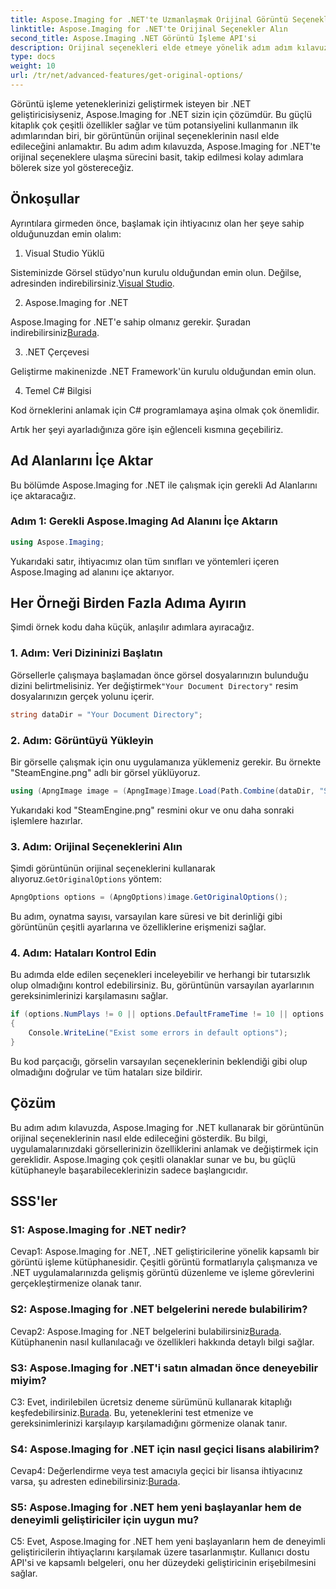 ```yaml
---
title: Aspose.Imaging for .NET'te Uzmanlaşmak Orijinal Görüntü Seçeneklerini Elde Etme Kılavuzu
linktitle: Aspose.Imaging for .NET'te Orijinal Seçenekler Alın
second_title: Aspose.Imaging .NET Görüntü İşleme API'si
description: Orijinal seçenekleri elde etmeye yönelik adım adım kılavuzumuzla Aspose.Imaging for .NET'in tüm potansiyelini ortaya çıkarın. .NET uygulamalarınızdaki görüntülerle nasıl kolaylıkla çalışacağınızı öğrenin.
type: docs
weight: 10
url: /tr/net/advanced-features/get-original-options/
---
```

Görüntü işleme yeteneklerinizi geliştirmek isteyen bir .NET geliştiricisiyseniz, Aspose.Imaging for .NET sizin için çözümdür. Bu güçlü kitaplık çok çeşitli özellikler sağlar ve tüm potansiyelini kullanmanın ilk adımlarından biri, bir görüntünün orijinal seçeneklerinin nasıl elde edileceğini anlamaktır. Bu adım adım kılavuzda, Aspose.Imaging for .NET'te orijinal seçeneklere ulaşma sürecini basit, takip edilmesi kolay adımlara bölerek size yol göstereceğiz.

## Önkoşullar

Ayrıntılara girmeden önce, başlamak için ihtiyacınız olan her şeye sahip olduğunuzdan emin olalım:

1. Visual Studio Yüklü

 Sisteminizde Görsel stüdyo'nun kurulu olduğundan emin olun. Değilse, adresinden indirebilirsiniz.[Visual Studio](https://visualstudio.microsoft.com/).

2. Aspose.Imaging for .NET

 Aspose.Imaging for .NET'e sahip olmanız gerekir. Şuradan indirebilirsiniz[Burada](https://releases.aspose.com/imaging/net/).

3. .NET Çerçevesi

Geliştirme makinenizde .NET Framework'ün kurulu olduğundan emin olun.

4. Temel C# Bilgisi

Kod örneklerini anlamak için C# programlamaya aşina olmak çok önemlidir.

Artık her şeyi ayarladığınıza göre işin eğlenceli kısmına geçebiliriz.

## Ad Alanlarını İçe Aktar

Bu bölümde Aspose.Imaging for .NET ile çalışmak için gerekli Ad Alanlarını içe aktaracağız.

### Adım 1: Gerekli Aspose.Imaging Ad Alanını İçe Aktarın

```csharp
using Aspose.Imaging;
```

Yukarıdaki satır, ihtiyacımız olan tüm sınıfları ve yöntemleri içeren Aspose.Imaging ad alanını içe aktarıyor.

## Her Örneği Birden Fazla Adıma Ayırın

Şimdi örnek kodu daha küçük, anlaşılır adımlara ayıracağız.

### 1. Adım: Veri Dizininizi Başlatın

 Görsellerle çalışmaya başlamadan önce görsel dosyalarınızın bulunduğu dizini belirtmelisiniz. Yer değiştirmek`"Your Document Directory"` resim dosyalarınızın gerçek yolunu içerir.

```csharp
string dataDir = "Your Document Directory";
```

### 2. Adım: Görüntüyü Yükleyin

Bir görselle çalışmak için onu uygulamanıza yüklemeniz gerekir. Bu örnekte "SteamEngine.png" adlı bir görsel yüklüyoruz.

```csharp
using (ApngImage image = (ApngImage)Image.Load(Path.Combine(dataDir, "SteamEngine.png")))
```

Yukarıdaki kod "SteamEngine.png" resmini okur ve onu daha sonraki işlemlere hazırlar.

### 3. Adım: Orijinal Seçeneklerini Alın

Şimdi görüntünün orijinal seçeneklerini kullanarak alıyoruz.`GetOriginalOptions` yöntem:

```csharp
ApngOptions options = (ApngOptions)image.GetOriginalOptions();
```

Bu adım, oynatma sayısı, varsayılan kare süresi ve bit derinliği gibi görüntünün çeşitli ayarlarına ve özelliklerine erişmenizi sağlar.

### 4. Adım: Hataları Kontrol Edin

Bu adımda elde edilen seçenekleri inceleyebilir ve herhangi bir tutarsızlık olup olmadığını kontrol edebilirsiniz. Bu, görüntünün varsayılan ayarlarının gereksinimlerinizi karşılamasını sağlar.

```csharp
if (options.NumPlays != 0 || options.DefaultFrameTime != 10 || options.BitDepth != 8)
{
    Console.WriteLine("Exist some errors in default options");
}
```

Bu kod parçacığı, görselin varsayılan seçeneklerinin beklendiği gibi olup olmadığını doğrular ve tüm hataları size bildirir.

## Çözüm

Bu adım adım kılavuzda, Aspose.Imaging for .NET kullanarak bir görüntünün orijinal seçeneklerinin nasıl elde edileceğini gösterdik. Bu bilgi, uygulamalarınızdaki görsellerinizin özelliklerini anlamak ve değiştirmek için gereklidir. Aspose.Imaging çok çeşitli olanaklar sunar ve bu, bu güçlü kütüphaneyle başarabileceklerinizin sadece başlangıcıdır.

## SSS'ler

### S1: Aspose.Imaging for .NET nedir?

Cevap1: Aspose.Imaging for .NET, .NET geliştiricilerine yönelik kapsamlı bir görüntü işleme kütüphanesidir. Çeşitli görüntü formatlarıyla çalışmanıza ve .NET uygulamalarınızda gelişmiş görüntü düzenleme ve işleme görevlerini gerçekleştirmenize olanak tanır.

### S2: Aspose.Imaging for .NET belgelerini nerede bulabilirim?

 Cevap2: Aspose.Imaging for .NET belgelerini bulabilirsiniz[Burada](https://reference.aspose.com/imaging/net/). Kütüphanenin nasıl kullanılacağı ve özellikleri hakkında detaylı bilgi sağlar.

### S3: Aspose.Imaging for .NET'i satın almadan önce deneyebilir miyim?

 C3: Evet, indirilebilen ücretsiz deneme sürümünü kullanarak kitaplığı keşfedebilirsiniz.[Burada](https://releases.aspose.com/). Bu, yeteneklerini test etmenize ve gereksinimlerinizi karşılayıp karşılamadığını görmenize olanak tanır.

### S4: Aspose.Imaging for .NET için nasıl geçici lisans alabilirim?

 Cevap4: Değerlendirme veya test amacıyla geçici bir lisansa ihtiyacınız varsa, şu adresten edinebilirsiniz:[Burada](https://purchase.aspose.com/temporary-license/).

### S5: Aspose.Imaging for .NET hem yeni başlayanlar hem de deneyimli geliştiriciler için uygun mu?

C5: Evet, Aspose.Imaging for .NET hem yeni başlayanların hem de deneyimli geliştiricilerin ihtiyaçlarını karşılamak üzere tasarlanmıştır. Kullanıcı dostu API'si ve kapsamlı belgeleri, onu her düzeydeki geliştiricinin erişebilmesini sağlar.
